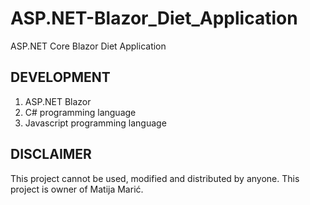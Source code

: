 # ASP.NET-Blazor_Diet_Application
ASP.NET Core Blazor Diet Application

## DEVELOPMENT

1. ASP.NET Blazor
2. C# programming language
3. Javascript programming language

## DISCLAIMER
This project cannot be used, modified and distributed by anyone. This project is owner of Matija Marić.


